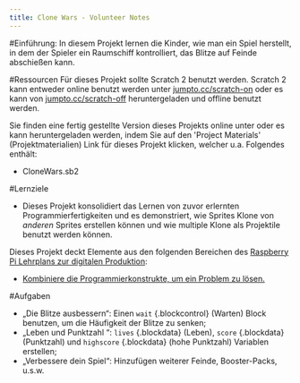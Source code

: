 ```yaml
---
title: Clone Wars - Volunteer Notes
---
```


#Einführung:
In diesem Projekt lernen die Kinder, wie man ein Spiel herstellt, in dem der Spieler ein Raumschiff kontrolliert, das Blitze auf Feinde abschießen kann.

#Ressourcen
Für dieses Projekt sollte Scratch 2 benutzt werden. Scratch 2 kann entweder online benutzt werden unter [jumpto.cc/scratch-on](http://jumpto.cc/scratch-on) oder es kann von [jumpto.cc/scratch-off](http://jumpto.cc/scratch-off) heruntergeladen und offline benutzt werden.

Sie finden eine fertig gestellte Version dieses Projekts online unter <a href="http://scratch.mit.edu/projects/46018140/#editor">  </a> oder es kann heruntergeladen werden, indem Sie auf den 'Project Materials' (Projektmaterialien) Link für dieses Projekt klicken, welcher u.a. Folgendes enthält:

+ CloneWars.sb2

#Lernziele
+ Dieses Projekt konsolidiert das Lernen von zuvor erlernten Programmierfertigkeiten und es demonstriert, wie Sprites Klone von _anderen_ Sprites erstellen können und wie multiple Klone als Projektile benutzt werden können.

Dieses Projekt deckt Elemente aus den folgenden Bereichen des [Raspberry Pi Lehrplans zur digitalen Produktion](http://rpf.io/curriculum):

+ [Kombiniere die Programmierkonstrukte, um ein Problem zu lösen.](https://www.raspberrypi.org/curriculum/programming/builder)

#Aufgaben
+ „Die Blitze ausbessern“: Einen `wait` {.blockcontrol} (Warten) Block benutzen, um die Häufigkeit der Blitze zu senken;
+ „Leben und Punktzahl “: `lives` {.blockdata} (Leben), `score` {.blockdata} (Punktzahl) und `highscore` {.blockdata} (hohe Punktzahl) Variablen erstellen;
+ „Verbessere dein Spiel“: Hinzufügen weiterer Feinde, Booster-Packs, u.s.w.

